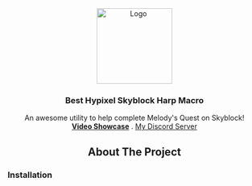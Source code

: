 
<div align="center">
  <a>
    <img src="https://static.wikia.nocookie.net/hypixel-skyblock/images/b/bf/Personal_Harp.png/revision/latest?cb=20221004103858" alt="Logo" width="150" height="150">
  </a>
  <h3 align="center">Best Hypixel Skyblock Harp Macro</h3>
<p align="center">
    An awesome utility to help complete Melody's Quest on Skyblock!
    <br />
    <a href="https://github.com/othneildrew/Best-README-Template"><strong>Video Showcase</strong></a>
.
  <a href="https://discord.gg/wnDrX3uN">My Discord Server</a>
    <br />
    
  </p>

## About The Project
 <h3 align="left">Installation</h3>


</div>
